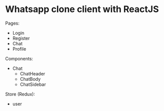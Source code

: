 # Whatsapp clone client with ReactJS

Pages:

- Login
- Register
- Chat
- Profile

Components:

- Chat
  - ChatHeader
  - ChatBody
  - ChatSidebar

Store (Redux):

- user
